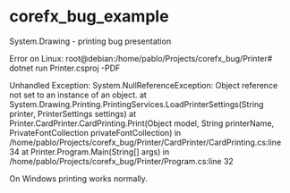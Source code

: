 # corefx_bug_example
System.Drawing - printing bug presentation

Error on Linux:
root@debian:/home/pablo/Projects/corefx_bug/Printer# dotnet run Printer.csproj -PDF

Unhandled Exception: System.NullReferenceException: Object reference not set to an instance of an object.
   at System.Drawing.Printing.PrintingServices.LoadPrinterSettings(String printer, PrinterSettings settings)
   at Printer.CardPrinter.CardPrinting.Print(Object model, String printerName, PrivateFontCollection privateFontCollection) in /home/pablo/Projects/corefx_bug/Printer/CardPrinter/CardPrinting.cs:line 34
   at Printer.Program.Main(String[] args) in /home/pablo/Projects/corefx_bug/Printer/Program.cs:line 32

On Windows printing works normally.


